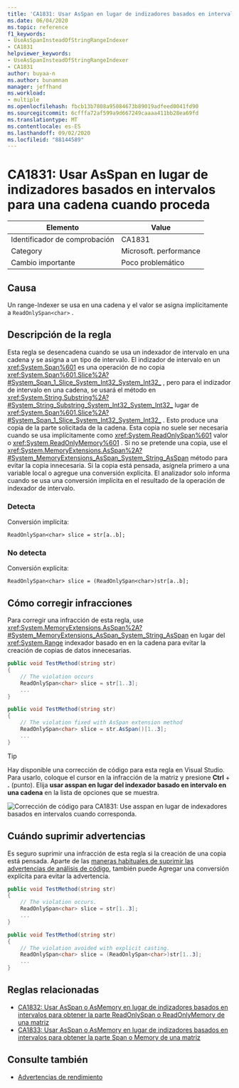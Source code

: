 ```yaml
---
title: 'CA1831: Usar AsSpan en lugar de indizadores basados en intervalos para una cadena cuando proceda'
ms.date: 06/04/2020
ms.topic: reference
f1_keywords:
- UseAsSpanInsteadOfStringRangeIndexer
- CA1831
helpviewer_keywords:
- UseAsSpanInsteadOfStringRangeIndexer
- CA1831
author: buyaa-n
ms.author: bunamnan
manager: jeffhand
ms.workload:
- multiple
ms.openlocfilehash: fbcb13b7808a95084673b89019adfeed0041fd90
ms.sourcegitcommit: 6cfffa72af599a9d667249caaaa411bb28ea69fd
ms.translationtype: MT
ms.contentlocale: es-ES
ms.lasthandoff: 09/02/2020
ms.locfileid: "88144589"
---
```

# <a name="ca1831-use-asspan-instead-of-range-based-indexers-for-string-when-appropriate"></a>CA1831: Usar AsSpan en lugar de indizadores basados en intervalos para una cadena cuando proceda

|Elemento|Value|
|-|-|
|Identificador de comprobación|CA1831|
|Category|Microsoft. performance|
|Cambio importante|Poco problemático|

## <a name="cause"></a>Causa

Un range-Indexer se usa en una cadena y el valor se asigna implícitamente a `ReadOnlySpan<char>` .

## <a name="rule-description"></a>Descripción de la regla

Esta regla se desencadena cuando se usa un indexador de intervalo en una cadena y se asigna a un tipo de intervalo. El indizador de intervalo en un <xref:System.Span%601> es una operación de no copia <xref:System.Span%601.Slice%2A?#System_Span_1_Slice_System_Int32_System_Int32_> , pero para el indizador de intervalo en una cadena, se usará el método en <xref:System.String.Substring%2A?#System_String_Substring_System_Int32_System_Int32_> lugar de <xref:System.Span%601.Slice%2A?#System_Span_1_Slice_System_Int32_System_Int32_> . Esto produce una copia de la parte solicitada de la cadena. Esta copia no suele ser necesaria cuando se usa implícitamente como <xref:System.ReadOnlySpan%601> valor o <xref:System.ReadOnlyMemory%601> . Si no se pretende una copia, use el <xref:System.MemoryExtensions.AsSpan%2A?#System_MemoryExtensions_AsSpan_System_String_AsSpan> método para evitar la copia innecesaria. Si la copia está pensada, asígnela primero a una variable local o agregue una conversión explícita. El analizador solo informa cuando se usa una conversión implícita en el resultado de la operación de indexador de intervalo.

### <a name="detects"></a>Detecta

Conversión implícita:

`ReadOnlySpan<char> slice = str[a..b];`

### <a name="does-not-detect"></a>No detecta

Conversión explícita:

`ReadOnlySpan<char> slice = (ReadOnlySpan<char>)str[a..b];`

## <a name="how-to-fix-violations"></a>Cómo corregir infracciones

Para corregir una infracción de esta regla, use <xref:System.MemoryExtensions.AsSpan%2A?#System_MemoryExtensions_AsSpan_System_String_AsSpan> en lugar del <xref:System.Range> indexador basado en en la cadena para evitar la creación de copias de datos innecesarias.

```csharp
public void TestMethod(string str)
{
    // The violation occurs
    ReadOnlySpan<char> slice = str[1..3];
    ...
}
```

```csharp
public void TestMethod(string str)
{
    // The violation fixed with AsSpan extension method
    ReadOnlySpan<char> slice = str.AsSpan()[1..3];
    ...
}
```

> [!TIP]
> Hay disponible una corrección de código para esta regla en Visual Studio. Para usarlo, coloque el cursor en la infracción de la matriz y presione **Ctrl** + **.** (punto). Elija **usar asspan en lugar del indexador basado en intervalo en una cadena** en la lista de opciones que se muestra.
>
> ![Corrección de código para CA1831: Use asspan en lugar de indexadores basados en intervalos cuando corresponda.](media/ca1831_codefix.png)

## <a name="when-to-suppress-warnings"></a>Cuándo suprimir advertencias

Es seguro suprimir una infracción de esta regla si la creación de una copia está pensada. Aparte de las [maneras habituales de suprimir las advertencias de análisis de código](in-source-suppression-overview.md), también puede Agregar una conversión explícita para evitar la advertencia.

```csharp
public void TestMethod(string str)
{
    // The violation occurs.
    ReadOnlySpan<char> slice = str[1..3];
    ...
}
```

```csharp
public void TestMethod(string str)
{
    // The violation avoided with explicit casting.
    ReadOnlySpan<char> slice = (ReadOnlySpan<char>)str[1..3];
    ...
}
```

## <a name="related-rules"></a>Reglas relacionadas

- [CA1832: Usar AsSpan o AsMemory en lugar de indizadores basados en intervalos para obtener la parte ReadOnlySpan o ReadOnlyMemory de una matriz](ca1832.md)
- [CA1833: Usar AsSpan o AsMemory en lugar de indizadores basados en intervalos para obtener la parte Span o Memory de una matriz](ca1833.md)

## <a name="see-also"></a>Consulte también

- [Advertencias de rendimiento](../code-quality/performance-warnings.md)
